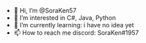 - 👋 Hi, I’m @SoraKen57
- 👀 I’m interested in C#, Java, Python
- 🌱 I’m currently learning: i have no idea yet
- 📫 How to reach me discord: SoraKen#1957

<!---
SoraKen57/SoraKen57 is a ✨ special ✨ repository because its `README.md` (this file) appears on your GitHub profile.
You can click the Preview link to take a look at your changes.
--->
